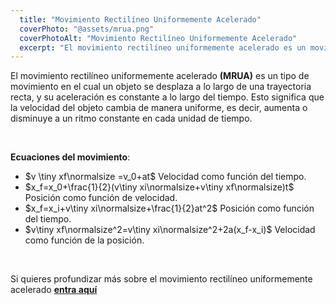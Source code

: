 ```yaml
---
  title: "Movimiento Rectilíneo Uniformemente Acelerado"
  coverPhoto: "@assets/mrua.png"
  coverPhotoAlt: "Movimiento Rectilíneo Uniformemente Acelerado"
  excerpt: "El movimiento rectilíneo uniformemente acelerado es un movimiento cuya trayectoria es recta pero que su velocidad cambia y su aceleración es constante"
---
```



El movimiento rectilíneo uniformemente acelerado **(MRUA)** es un tipo de movimiento en el cual un objeto se desplaza a lo largo de una trayectoria recta, y su aceleración es constante a lo largo del tiempo. Esto significa que la velocidad del objeto cambia de manera uniforme, es decir, aumenta o disminuye a un ritmo constante en cada unidad de tiempo.

<br/>

**Ecuaciones del movimiento**:
   - $v \tiny xf\normalsize =v_0+at$
     Velocidad como función del tiempo.
   - $x_f=x_0+\frac{1}{2}(v\tiny xi\normalsize+v\tiny xf\normalsize)t$ 
     Posición como función de velocidad.
   - $x_f=x_i+v\tiny xi\normalsize+\frac{1}{2}at^2$
     Posición como función del tiempo.
   - $v\tiny xf\normalsize^2=v\tiny xi\normalsize^2+2a(x_f-x_i)$
     Velocidad como función de la posición.

<br/>

Si quieres profundizar más sobre el movimiento rectilíneo uniformemente acelerado **<a class="hover-underline" href="https://www.fisicalab.com/apartado/mrua" target="_blank">entra aquí</a>**
